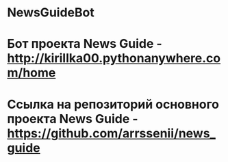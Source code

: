 # NewsGuideBot
# Бот проекта News Guide - http://kirillka00.pythonanywhere.com/home
# Ссылка на репозиторий основного проекта News Guide - https://github.com/arrssenii/news_guide
